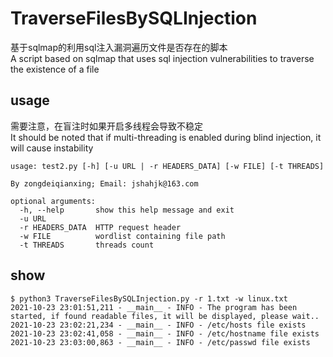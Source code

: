 # TraverseFilesBySQLInjection
基于sqlmap的利用sql注入漏洞遍历文件是否存在的脚本  
A script based on sqlmap that uses sql injection vulnerabilities to traverse the existence of a file

## usage
需要注意，在盲注时如果开启多线程会导致不稳定  
It should be noted that if multi-threading is enabled during blind injection, it will cause instability
```
usage: test2.py [-h] [-u URL | -r HEADERS_DATA] [-w FILE] [-t THREADS]

By zongdeiqianxing; Email: jshahjk@163.com

optional arguments:
  -h, --help       show this help message and exit
  -u URL
  -r HEADERS_DATA  HTTP request header
  -w FILE          wordlist containing file path
  -t THREADS       threads count
```

## show
```
$ python3 TraverseFilesBySQLInjection.py -r 1.txt -w linux.txt 
2021-10-23 23:01:51,211 - __main__ - INFO - The program has been started, if found readable files, it will be displayed, please wait..
2021-10-23 23:02:21,234 - __main__ - INFO - /etc/hosts file exists
2021-10-23 23:02:41,058 - __main__ - INFO - /etc/hostname file exists
2021-10-23 23:03:00,863 - __main__ - INFO - /etc/passwd file exists
```
